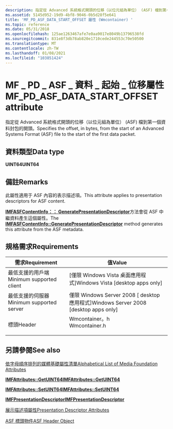 ```yaml
---
description: 指定從 Advanced 系統格式開頭的位移（以位元組為單位） (ASF) 檔到第一個資料封包的開頭。
ms.assetid: 5145d952-19d9-4bf8-9046-0b5d28f5e641
title: 'MF_PD_ASF_DATA_START_OFFSET 屬性 (Wmcontainer) '
ms.topic: reference
ms.date: 05/31/2018
ms.openlocfilehash: 125ae1263467afe7e0aa9017e8049b13796538fd
ms.sourcegitcommit: 831e8f3db78ab820e1710cede244553c70e50500
ms.translationtype: MT
ms.contentlocale: zh-TW
ms.lasthandoff: 01/08/2021
ms.locfileid: "103851424"
---
```

# <a name="mf_pd_asf_data_start_offset-attribute"></a><span data-ttu-id="59ee8-103">MF \_ PD \_ ASF \_ 資料 \_ 起始 \_ 位移屬性</span><span class="sxs-lookup"><span data-stu-id="59ee8-103">MF\_PD\_ASF\_DATA\_START\_OFFSET attribute</span></span>

<span data-ttu-id="59ee8-104">指定從 Advanced 系統格式開頭的位移（以位元組為單位） (ASF) 檔到第一個資料封包的開頭。</span><span class="sxs-lookup"><span data-stu-id="59ee8-104">Specifies the offset, in bytes, from the start of an Advanced Systems Format (ASF) file to the start of the first data packet.</span></span>

## <a name="data-type"></a><span data-ttu-id="59ee8-105">資料類型</span><span class="sxs-lookup"><span data-stu-id="59ee8-105">Data type</span></span>

<span data-ttu-id="59ee8-106">**UINT64**</span><span class="sxs-lookup"><span data-stu-id="59ee8-106">**UINT64**</span></span>

## <a name="remarks"></a><span data-ttu-id="59ee8-107">備註</span><span class="sxs-lookup"><span data-stu-id="59ee8-107">Remarks</span></span>

<span data-ttu-id="59ee8-108">此屬性適用于 ASF 內容的表示描述項。</span><span class="sxs-lookup"><span data-stu-id="59ee8-108">This attribute applies to presentation descriptors for ASF content.</span></span>

<span data-ttu-id="59ee8-109">[**IMFASFContentInfo：： GeneratePresentationDescriptor**](/windows/desktop/api/wmcontainer/nf-wmcontainer-imfasfcontentinfo-generatepresentationdescriptor)方法會從 ASF 中繼資料產生這個屬性。</span><span class="sxs-lookup"><span data-stu-id="59ee8-109">The [**IMFASFContentInfo::GeneratePresentationDescriptor**](/windows/desktop/api/wmcontainer/nf-wmcontainer-imfasfcontentinfo-generatepresentationdescriptor) method generates this attribute from the ASF metadata.</span></span>

## <a name="requirements"></a><span data-ttu-id="59ee8-110">規格需求</span><span class="sxs-lookup"><span data-stu-id="59ee8-110">Requirements</span></span>



| <span data-ttu-id="59ee8-111">需求</span><span class="sxs-lookup"><span data-stu-id="59ee8-111">Requirement</span></span> | <span data-ttu-id="59ee8-112">值</span><span class="sxs-lookup"><span data-stu-id="59ee8-112">Value</span></span> |
|-------------------------------------|------------------------------------------------------------------------------------------|
| <span data-ttu-id="59ee8-113">最低支援的用戶端</span><span class="sxs-lookup"><span data-stu-id="59ee8-113">Minimum supported client</span></span><br/> | <span data-ttu-id="59ee8-114">\[僅限 Windows Vista 桌面應用程式\]</span><span class="sxs-lookup"><span data-stu-id="59ee8-114">Windows Vista \[desktop apps only\]</span></span><br/>                                           |
| <span data-ttu-id="59ee8-115">最低支援的伺服器</span><span class="sxs-lookup"><span data-stu-id="59ee8-115">Minimum supported server</span></span><br/> | <span data-ttu-id="59ee8-116">僅限 Windows Server 2008 \[ desktop 應用程式\]</span><span class="sxs-lookup"><span data-stu-id="59ee8-116">Windows Server 2008 \[desktop apps only\]</span></span><br/>                                     |
| <span data-ttu-id="59ee8-117">標頭</span><span class="sxs-lookup"><span data-stu-id="59ee8-117">Header</span></span><br/>                   | <dl> <span data-ttu-id="59ee8-118"><dt>Wmcontainer。h</dt></span><span class="sxs-lookup"><span data-stu-id="59ee8-118"><dt>Wmcontainer.h</dt></span></span> </dl> |



## <a name="see-also"></a><span data-ttu-id="59ee8-119">另請參閱</span><span class="sxs-lookup"><span data-stu-id="59ee8-119">See also</span></span>

<dl> <dt>

[<span data-ttu-id="59ee8-120">依字母順序排列的媒體基礎屬性清單</span><span class="sxs-lookup"><span data-stu-id="59ee8-120">Alphabetical List of Media Foundation Attributes</span></span>](alphabetical-list-of-media-foundation-attributes.md)
</dt> <dt>

[<span data-ttu-id="59ee8-121">**IMFAttributes::GetUINT64**</span><span class="sxs-lookup"><span data-stu-id="59ee8-121">**IMFAttributes::GetUINT64**</span></span>](/windows/desktop/api/mfobjects/nf-mfobjects-imfattributes-getuint64)
</dt> <dt>

[<span data-ttu-id="59ee8-122">**IMFAttributes::SetUINT64**</span><span class="sxs-lookup"><span data-stu-id="59ee8-122">**IMFAttributes::SetUINT64**</span></span>](/windows/desktop/api/mfobjects/nf-mfobjects-imfattributes-setuint64)
</dt> <dt>

[<span data-ttu-id="59ee8-123">**IMFPresentationDescriptor**</span><span class="sxs-lookup"><span data-stu-id="59ee8-123">**IMFPresentationDescriptor**</span></span>](/windows/desktop/api/mfidl/nn-mfidl-imfpresentationdescriptor)
</dt> <dt>

[<span data-ttu-id="59ee8-124">展示描述項屬性</span><span class="sxs-lookup"><span data-stu-id="59ee8-124">Presentation Descriptor Attributes</span></span>](presentation-descriptor-attributes.md)
</dt> <dt>

[<span data-ttu-id="59ee8-125">ASF 標頭物件</span><span class="sxs-lookup"><span data-stu-id="59ee8-125">ASF Header Object</span></span>](asf-file-structure.md)
</dt> </dl>

 

 




